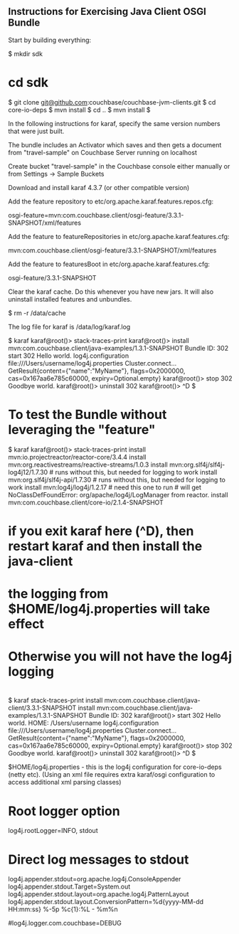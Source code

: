 
Instructions for Exercising Java Client OSGI Bundle
---------------------------------------------------

Start by building everything:

$ mkdir sdk
# cd sdk
$ git clone git@github.com:couchbase/couchbase-jvm-clients.git
$ cd core-io-deps
$ mvn install
$ cd ..
$ mvn install
$ 

In the following instructions for karaf,  specify the same version numbers that were just built.

The bundle includes an Activator which saves and then gets a document 
from "travel-sample" on Couchbase Server running on localhost

Create bucket "travel-sample" in the Couchbase console either manually or from Settings -> Sample Buckets

Download and install karaf 4.3.7 (or other compatible version)


Add the feature repository to etc/org.apache.karaf.features.repos.cfg:

  osgi-feature=mvn:com.couchbase.client/osgi-feature/3.3.1-SNAPSHOT/xml/features

Add the feature to featureRepositories in etc/org.apache.karaf.features.cfg:

  mvn:com.couchbase.client/osgi-feature/3.3.1-SNAPSHOT/xml/features

Add the feature to featuresBoot in etc/org.apache.karaf.features.cfg:

  osgi-feature/3.3.1-SNAPSHOT


Clear the karaf cache.  Do this whenever you have new jars.
It will also uninstall installed features and unbundles.

$ rm -r <karaf-dir>/data/cache

The log file for karaf is <karaf-dir>/data/log/karaf.log

$ karaf
karaf@root()> stack-traces-print
karaf@root()> install mvn:com.couchbase.client/java-examples/1.3.1-SNAPSHOT
Bundle ID: 302
start 302
Hello world.
log4j.configuration file:///Users/username/log4j.properties
Cluster.connect...
GetResult{content={"name":"MyName"}, flags=0x2000000, cas=0x167aa6e785c60000, expiry=Optional.empty}
karaf@root()> stop 302
Goodbye world.
karaf@root()> uninstall 302
karaf@root()> 
^D
$


To test the Bundle without leveraging the "feature"
===================================================

$ karaf
karaf@root()> 
stack-traces-print
install mvn:io.projectreactor/reactor-core/3.4.4
install mvn:org.reactivestreams/reactive-streams/1.0.3
install mvn:org.slf4j/slf4j-log4j12/1.7.30 # runs without this, but needed for logging to work
install mvn:org.slf4j/slf4j-api/1.7.30 # runs without this, but needed for logging to work
install mvn:log4j/log4j/1.2.17 # need this one to run # will get NoClassDefFoundError: org/apache/log4j/LogManager from reactor.
install mvn:com.couchbase.client/core-io/2.1.4-SNAPSHOT
#
# if you exit karaf here (^D), then restart karaf and then install the java-client
# the logging from $HOME/log4j.properties will take effect
# Otherwise you will not have the log4j logging
#
$ karaf
stack-traces-print
install mvn:com.couchbase.client/java-client/3.3.1-SNAPSHOT
install mvn:com.couchbase.client/java-examples/1.3.1-SNAPSHOT
Bundle ID: 302
karaf@root()> start 302
Hello world.
HOME: /Users/username
log4j.configuration file:///Users/username/log4j.properties
Cluster.connect...
GetResult{content={"name":"MyName"}, flags=0x2000000, cas=0x167aa6e785c60000, expiry=Optional.empty}
karaf@root()> stop 302
Goodbye world.
karaf@root()> uninstall 302
karaf@root()> 
^D
$

$HOME/log4j.properties - this is the log4j configuration for core-io-deps (netty etc). 
(Using an xml file requires extra karaf/osgi configuration to access additional xml parsing classes)

# Root logger option
log4j.rootLogger=INFO, stdout

# Direct log messages to stdout
log4j.appender.stdout=org.apache.log4j.ConsoleAppender
log4j.appender.stdout.Target=System.out
log4j.appender.stdout.layout=org.apache.log4j.PatternLayout
log4j.appender.stdout.layout.ConversionPattern=%d{yyyy-MM-dd HH:mm:ss} %-5p %c{1}:%L - %m%n

#log4j.logger.com.couchbase=DEBUG
